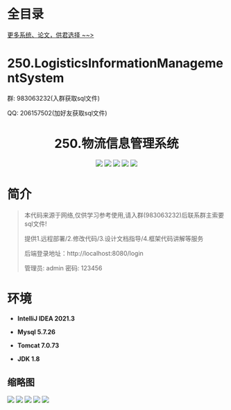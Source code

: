 # 全目录

[更多系统、论文，供君选择 ~~>](https://www.bitwise.net.cn)

# 250.LogisticsInformationManagementSystem

<p>群: 983063232(入群获取sql文件)</p>
<p>QQ: 206157502(加好友获取sql文件)</p>

<p><h1 align="center">250.物流信息管理系统</h1></p>


<p align="center">
	<img src="https://img.shields.io/badge/jdk-1.8-orange.svg"/>
    <img src="https://img.shields.io/badge/springboot-5.x-lightgrey.svg"/>
    <img src="https://img.shields.io/badge/jsp-3.x-blue.svg"/>
    <img src="https://img.shields.io/badge/shiro-3.x-blue.svg"/>
    <img src="https://img.shields.io/badge/mybatis-5.x-yellow.svg"/>
</p>

# 简介

> 本代码来源于网络,仅供学习参考使用,请入群(983063232)后联系群主索要sql文件!
>
> 提供1.远程部署/2.修改代码/3.设计文档指导/4.框架代码讲解等服务
> 
> 后端登录地址：http://localhost:8080/login
>
> 管理员: admin   密码: 123456
>

# 环境

- <b>IntelliJ IDEA 2021.3</b>

- <b>Mysql 5.7.26</b>

- <b>Tomcat 7.0.73</b>

- <b>JDK 1.8</b>




## 缩略图

![](https://bitwise.oss-cn-heyuan.aliyuncs.com/2024/9/10/638b6109-be44-4ccc-8e52-8e2ac933df4b.png)
![](https://bitwise.oss-cn-heyuan.aliyuncs.com/2024/9/10/96ea4814-2c65-400c-b4af-6414bce8b905.png)
![](https://bitwise.oss-cn-heyuan.aliyuncs.com/2024/9/10/788b01df-c52d-495f-a100-20da99d20976.png)
![](https://bitwise.oss-cn-heyuan.aliyuncs.com/2024/9/10/c2da9b8f-216d-415e-b830-fb97d2a529b9.png)
![](https://bitwise.oss-cn-heyuan.aliyuncs.com/2024/9/10/421969e0-3714-40b2-890b-25ed6c42ac01.png)





